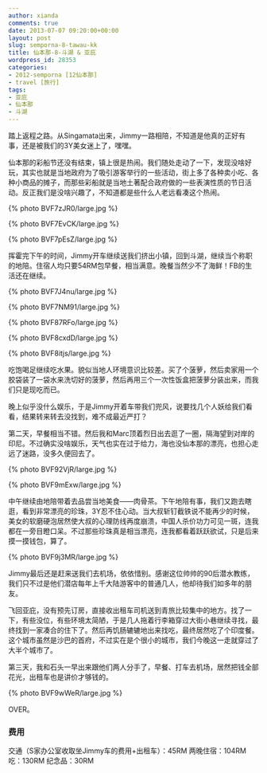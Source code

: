 ```yaml
---
author: xianda
comments: true
date: 2013-07-07 09:20:00+00:00
layout: post
slug: semporna-8-tawau-kk
title: 仙本那-8-斗湖 & 亚庇
wordpress_id: 28353
categories:
- 2012-semporna [12仙本那]
- travel [旅行]
tags:
- 亚庇
- 仙本那
- 斗湖
---
```


踏上返程之路。从Singamata出来，Jimmy一路相陪，不知道是他真的正好有事，还是被我们的3Y美女迷上了，嘿嘿。

仙本那的彩船节还没有结束，镇上很是热闹。我们随处走动了一下，发现没啥好玩，其实也就是当地政府为了吸引游客举行的一些活动，街上多了各种卖小吃、各种小商品的摊子，而那些彩船就是当地土著配合政府做的一些表演性质的节日活动。反正我们是没啥兴趣了，不知道都是些什么人老远看凑这个热闹。

{% photo BVF7zJR0/large.jpg %}

<!-- more -->

{% photo BVF7EvCK/large.jpg %}

{% photo BVF7pEsZ/large.jpg %}

挥霍完下午的时间，Jimmy开车继续送我们挤出小镇，回到斗湖，继续当个称职的地陪。住宿人均只要54RM包早餐，相当满意。晚餐当然少不了海鲜！FB的生活还在继续。

{% photo BVF7J4nu/large.jpg %}

{% photo BVF7NM91/large.jpg %}

{% photo BVF87RFo/large.jpg %}

{% photo BVF8cxdD/large.jpg %}

{% photo BVF8itjs/large.jpg %}

吃饱喝足继续吃水果。貌似当地人环境意识比较差。买了个菠萝，然后卖家用一个胶袋装了一袋水来洗切好的菠萝，然后再用三个一次性饭盒把菠萝分装出来，而我们只是现吃而已。

晚上似乎没什么娱乐，于是Jimmy开着车带我们兜风，说要找几个人妖给我们看看，结果转来转去没找到，难不成最近严打？

第二天，早餐相当不错。然后我和Marc顶着烈日出去逛了一圈，隔海望到对岸的印尼。不过确实没啥娱乐，天气也实在过于给力，海也没仙本那的漂亮，也担心走远了迷路，没多久便回去了。

{% photo BVF92VjR/large.jpg %}

{% photo BVF9mExw/large.jpg %}

中午继续由地陪带着去品尝当地美食——肉骨茶。下午地陪有事，我们又跑去瞎逛，看到非常漂亮的珍珠，3Y忍不住心动。当大叔斩钉截铁说不能再少的时候，美女的软磨硬泡居然使大叔的心理防线再度崩溃，中国人杀价功力可见一斑，连我都在一旁目瞪口呆。不过那些珍珠真是相当漂亮，连我都看着跃跃欲试，只是后来摸一摸钱包，算了。

{% photo BVF9j3MR/large.jpg %}

Jimmy最后还是赶来送我们去机场，依依惜别。感谢这位帅帅的90后潜水教练，我们只不过是他们潜店每年上千大陆游客中的普通几人，他却待我们如多年的朋友。

飞回亚庇，没有预先订房，直接收出租车司机送到青旅比较集中的地方。找了一下，有些没位，有些环境太简陋，于是几人拖着行李箱穿过大街小巷继续寻找，最终找到一家凑合的住下了。然后再饥肠辘辘地出来找吃，最终居然吃了个印度餐。这个城市虽然是沙巴的首府，不过实在是个很小的城市，我们今晚这一走就穿过了大半个城市了。

第三天，我和石头一早出来跟他们两人分手了，早餐、打车去机场，居然把钱全部花光，出租车也是讲价才够钱的。

{% photo BVF9wWeR/large.jpg %}

OVER。

### 费用

交通（S家办公室收取坐Jimmy车的费用+出租车）：45RM
两晚住宿：104RM
吃：130RM
纪念品：30RM
